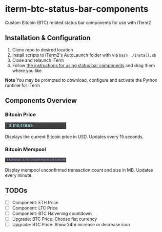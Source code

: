 # iterm-btc-status-bar-components
Custom Bitcoin (BTC) related status bar components for use with iTerm2

## Installation & Configuration
1. Clone repo to desired location
2. Install scripts to iTerm2's AutoLaunch folder with via `bash ./install.sh`
3. Close and relaunch iTerm
4. Follow [the instructions for using status bar components](https://www.iterm2.com/3.3/documentation-status-bar.html) and drag them where you like

**Note** You may be prompted to download, configure and activate the Python runtime for iTerm


## Components Overview

### Bitcoin Price
![btc_price](screenshots/btc_price.png)

Displays the current Bitcoin price in USD. Updates every 15 seconds.

### Bitcoin Mempool
![mempool_size](screenshots/btc_mempool.png)

Display mempool unconfirmed transaction count and size in MB. Updates every minute.


## TODOs
- [ ] Component: ETH Price
- [ ] Component: LTC Price
- [ ] Component: BTC Halvening countdown
- [ ] Upgrade: BTC Price: Choose fiat currency
- [ ] Upgrade: BTC Price: Show 24hr increase or decrease icon
